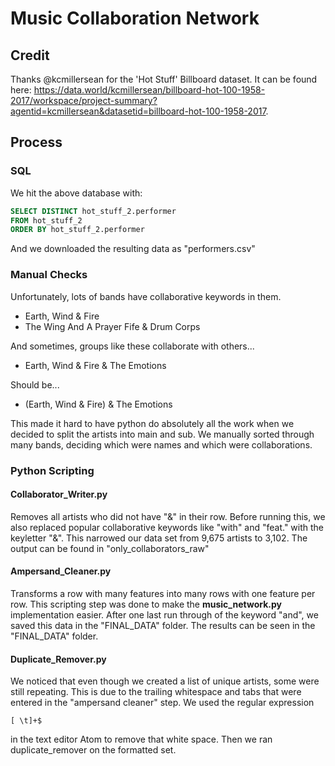 # Music Collaboration Network

## Credit
Thanks @kcmillersean for the 'Hot Stuff' Billboard dataset. It can be found
here: https://data.world/kcmillersean/billboard-hot-100-1958-2017/workspace/project-summary?agentid=kcmillersean&datasetid=billboard-hot-100-1958-2017.

## Process

### SQL
We hit the above database with:

```SQL
SELECT DISTINCT hot_stuff_2.performer
FROM hot_stuff_2
ORDER BY hot_stuff_2.performer
```

And we downloaded the resulting data as "performers.csv"

### Manual Checks
Unfortunately, lots of bands have collaborative keywords in them.

- Earth, Wind & Fire
- The Wing And A Prayer Fife & Drum Corps

And sometimes, groups like these collaborate with others...
- Earth, Wind & Fire & The Emotions

Should be...

- (Earth, Wind & Fire) & The Emotions

This made it hard to have python do absolutely all the work when we decided to split the artists into main and sub. We manually sorted through many bands, deciding which were names and which were collaborations.

### Python Scripting

#### Collaborator_Writer.py
Removes all artists who did not have "&" in their row. Before running this, we also replaced popular collaborative keywords like "with" and "feat." with the keyletter "&". This narrowed our data set from 9,675 artists to 3,102. The output can be found in "only_collaborators_raw"

#### Ampersand_Cleaner.py
Transforms a row with many features into many rows with one feature per row. This scripting step was done to make the __music_network.py__ implementation easier. After one last run through of the keyword "and", we saved this data in the "FINAL_DATA" folder. The results can be seen in the "FINAL_DATA" folder.

#### Duplicate_Remover.py
We noticed that even though we created a list of unique artists, some were still repeating. This is due to the trailing whitespace and tabs that were entered in the "ampersand cleaner" step. We used the regular expression
```
[ \t]+$
```
in the text editor Atom to remove that white space. Then we ran duplicate_remover on the formatted set.
